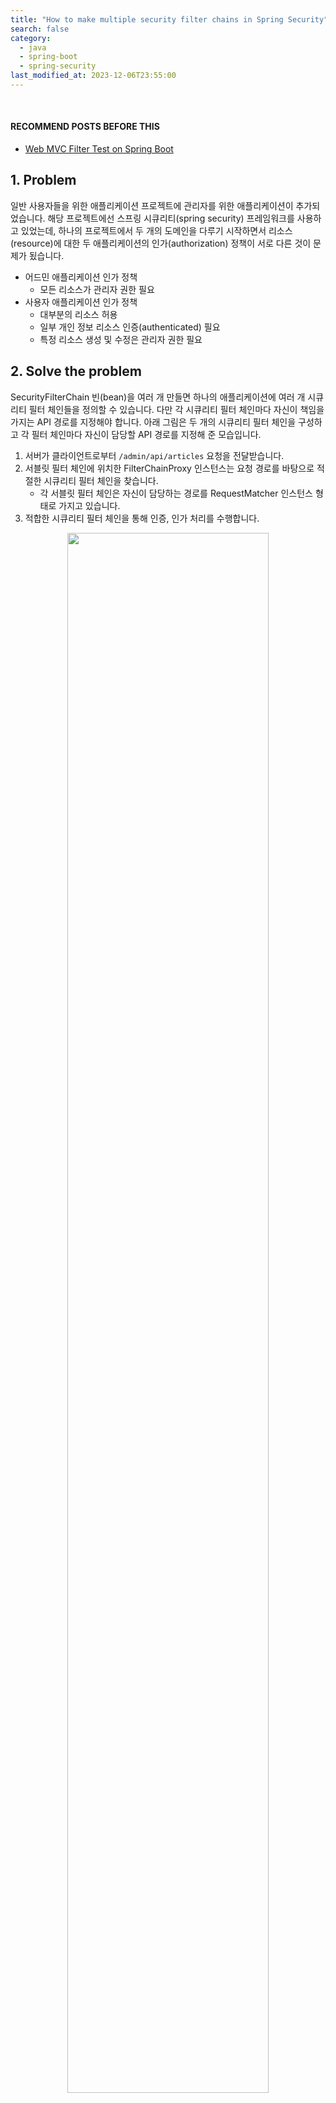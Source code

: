 ```yaml
---
title: "How to make multiple security filter chains in Spring Security"
search: false
category:
  - java
  - spring-boot
  - spring-security
last_modified_at: 2023-12-06T23:55:00
---
```


<br/>

#### RECOMMEND POSTS BEFORE THIS

- [Web MVC Filter Test on Spring Boot][web-mvc-filter-test-on-spring-boot-link]

## 1. Problem

일반 사용자들을 위한 애플리케이션 프로젝트에 관리자를 위한 애플리케이션이 추가되었습니다. 해당 프로젝트에선 스프링 시큐리티(spring security) 프레임워크를 사용하고 있었는데, 하나의 프로젝트에서 두 개의 도메인을 다루기 시작하면서 리소스(resource)에 대한 두 애플리케이션의 인가(authorization) 정책이 서로 다른 것이 문제가 됬습니다. 

- 어드민 애플리케이션 인가 정책
    - 모든 리소스가 관리자 권한 필요
- 사용자 애플리케이션 인가 정책
    - 대부분의 리소스 허용
    - 일부 개인 정보 리소스 인증(authenticated) 필요
    - 특정 리소스 생성 및 수정은 관리자 권한 필요

## 2. Solve the problem

SecurityFilterChain 빈(bean)을 여러 개 만들면 하나의 애플리케이션에 여러 개 시큐리티 필터 체인들을 정의할 수 있습니다. 다만 각 시큐리티 필터 체인마다 자신이 책임을 가지는 API 경로를 지정해야 합니다. 아래 그림은 두 개의 시큐리티 필터 체인을 구성하고 각 필터 체인마다 자신이 담당할 API 경로를 지정해 준 모습입니다. 

1. 서버가 클라이언트로부터 `/admin/api/articles` 요청을 전달받습니다. 
1. 서블릿 필터 체인에 위치한 FilterChainProxy 인스턴스는 요청 경로를 바탕으로 적절한 시큐리티 필터 체인을 찾습니다.
    - 각 서블릿 필터 체인은 자신이 담당하는 경로를 RequestMatcher 인스턴스 형태로 가지고 있습니다.
1. 적합한 시큐리티 필터 체인을 통해 인증, 인가 처리를 수행합니다.

<p align="center">
    <img src="/images/how-to-make-multiple-security-filter-chains-01.png" width="80%" class="image__border">
</p>

### 2.1. API Design

기존 API 경로를 변경하는 작업이 필요했습니다. 한 프로젝트에 도메인이 늘어났기 때문에 API 경로를 명확히 구분짓기 위해 기존 애플리케이션에서 사용했던 경로인 `/api/**` 앞에 도메인 이름을 추가합니다. 두 도메인은 서로 다른 로그인 방식을 제공하기 때문에 로그인 경로도 추가적으로 구분합니다.

- 관리자 애플리케이션 리소스 API 경로
    - /admin/api/**
    - /admin/login
- 일반 사용자 애플리케이션 리소스 API 경로
    - /app/api/**
    - /app/login

### 2.2. SecurityConfig Class

코드를 일부 각색한 설정(configuration) 클래스입니다. 

- adminSecurityFilterChain 메소드
    - 담당 리소스 경로는 `/admin/api/**`, `/admin/login` 입니다.
    - 모든 리소스 경로는 `ADMIN` 권한을 가진 사용자만 접근할 수 있습니다.
    - 폼(form) 로그인 인증 방식을 사용합니다.
        - 로그인 성공시 리다이렉트 URL은 `/admin/home` 입니다.
        - 로그인 실패시 리다이렉트 URL은 `/admin/login?error` 입니다.
- appSecurityFilterChain 메소드
    - 담당 경로는 `/app/api/**`, `/app/login` 입니다.
    - 다음과 같은 리소스 인가 규칙을 가집니다.
        - `/app/api/private-articles` 경로는 인증된 사용자만 접근할 수 있습니다.
        - 이 외 경로는 모두 허용입니다.
    - 폼(form) 로그인 인증 방식을 사용합니다.
        - 로그인 성공시 리다이렉트 URL은 `/app/home` 입니다.
        - 로그인 실패시 리다이렉트 URL은 `/app/login?error` 입니다.

```java
package action.in.blog.config;

import org.springframework.context.annotation.Bean;
import org.springframework.context.annotation.Configuration;
import org.springframework.http.HttpMethod;
import org.springframework.security.config.annotation.web.builders.HttpSecurity;
import org.springframework.security.config.annotation.web.configuration.EnableWebSecurity;
import org.springframework.security.config.annotation.web.configurers.AbstractHttpConfigurer;
import org.springframework.security.web.SecurityFilterChain;

@Configuration
@EnableWebSecurity
public class SecurityConfig {

    private static final String[] adminSecurityMatcher = new String[]{
            "/admin/api/**",
            "/admin/login"
    };

    private static final String[] appSecurityMatcher = new String[]{
            "/app/api/**",
            "/app/login"
    };

    @Bean
    public SecurityFilterChain adminSecurityFilterChain(HttpSecurity httpSecurity) throws Exception {
        httpSecurity.securityMatcher(adminSecurityMatcher);
        httpSecurity.authorizeHttpRequests(
                registry -> registry.anyRequest().hasRole("ADMIN")
        );
        httpSecurity.formLogin(
                configurer -> configurer
                        .loginProcessingUrl("/admin/login")
                        .defaultSuccessUrl("/admin/home")
                        .failureUrl("/admin/login?error")
        );
        httpSecurity.csrf(
                AbstractHttpConfigurer::disable
        );
        return httpSecurity.build();
    }

    @Bean
    public SecurityFilterChain appSecurityFilterChain(HttpSecurity httpSecurity) throws Exception {
        httpSecurity.securityMatcher(appSecurityMatcher);
        httpSecurity.authorizeHttpRequests(
                registry -> registry
                        .requestMatchers(HttpMethod.GET, "/app/api/private-articles").authenticated()
                        .anyRequest().permitAll()
        );
        httpSecurity.formLogin(
                configurer -> configurer
                        .loginProcessingUrl("/app/login")
                        .defaultSuccessUrl("/app/home")
                        .failureUrl("/app/login?error")
        );
        httpSecurity.csrf(
                AbstractHttpConfigurer::disable
        );
        return httpSecurity.build();
    }
}
```

## 3. Test

테스트 코드를 통해 설정 클래스에서 정의한 두 개의 시큐리티 필터 체인이 정상적으로 동작하는지 확인합니다. 로그인 테스트를 위해 InMemoryUserDetailsManager 객체를 사용해 두 명의 임시 사용자를 준비합니다.

```java
package action.in.blog;

import org.springframework.context.annotation.Bean;
import org.springframework.context.annotation.Configuration;
import org.springframework.security.core.userdetails.User;
import org.springframework.security.core.userdetails.UserDetailsService;
import org.springframework.security.crypto.factory.PasswordEncoderFactories;
import org.springframework.security.crypto.password.PasswordEncoder;
import org.springframework.security.provisioning.InMemoryUserDetailsManager;

@Configuration
public class MockUsers {

    @Bean
    public PasswordEncoder passwordEncoder() {
        return PasswordEncoderFactories.createDelegatingPasswordEncoder();
    }

    @Bean
    public UserDetailsService inMemoryUserDetailsManager() {
        var inMemoryUserDetailsManager = new InMemoryUserDetailsManager();
        inMemoryUserDetailsManager.createUser(
                User.withDefaultPasswordEncoder()
                        .username("junhyunny")
                        .password("123")
                        .roles("ADMIN")
                        .build()
        );
        inMemoryUserDetailsManager.createUser(
                User.withDefaultPasswordEncoder()
                        .username("jua")
                        .password("123")
                        .roles("USER")
                        .build()
        );
        return inMemoryUserDetailsManager;
    }
}
```

### 3.1. Admin Resource

관리자 애플리케이션의 컨트롤러 클래스를 먼저 살펴봅니다.

#### 3.1.1. AdminController Class

```java
package action.in.blog.controller;

import org.springframework.web.bind.annotation.GetMapping;
import org.springframework.web.bind.annotation.RequestMapping;
import org.springframework.web.bind.annotation.RestController;

@RestController
@RequestMapping("/admin/api")
public class AdminController {

    @GetMapping("/articles")
    public String articles() {
        return "admin articles";
    }
}
```

#### 3.1.2. AdminControllerTest Class

테스트를 위한 환경을 준비합니다.

- 테스트 대상 컨트롤러를 스코핑하고 설정한 시큐리티 필터 체인이 동작하도록 @WebMvcTest 애너테이션을 통해 통합 테스트(integration test)를 수행합니다.
- 다음과 같은 추가 의존성이 필요합니다.
    - 설정한 시큐리티 필터 체인이 적용될 수 있도록 SecurityConfig 클래스를 추가(import)합니다.
    - 로그인 테스트를 위해 MockUsers 클래스를 추가합니다.

각 테스트 별로 다음과 같은 내용을 검증합니다.

- login 메소드
    - InMemoryUserDetailsManager 객체에 추가된 사용자로 로그인을 수행합니다.
    - 관리자 시큐리티 필터 체인에 정의한 로그인 성공 URL로 리다이렉트 되는지 확인합니다.
- wrongCredential_login_redirectFailure 메소드
    - 잘못된 사용자 자격 증명을 사용해 로그인을 수행합니다.
    - 관리자 시큐리티 필터 체인에 정의한 로그인 실패 URL로 리다이렉트 되는지 확인합니다.
- articles 메소드
    - 관리자 애플리케이션 리소스에 접근합니다.
    - 관리자 권한을 가진 사용자로 접근하는 경우 정상적으로 응답을 받는지 확인합니다.
- withoutAuthentication_articles_redirectToLogin 메소드
    - 관리자 애플리케이션 리소스에 접근합니다.
    - 사용자 인증 없이 접근하는 경우 로그인 페이지로 리다이렉트 되는지 확인합니다.
- withoutAuthorization_articles_statusForbidden 메소드
    - 관리자 애플리케이션 리소스에 접근합니다.
    - 인증은 되었지만, 관리자 권한이 아닌 사용자가 접근하는 경우 `forbidden(403)` 응답을 받는지 확ㅇ니합니다.

```java
package action.in.blog.controller;

import action.in.blog.MockUsers;
import action.in.blog.config.SecurityConfig;
import org.junit.jupiter.api.Test;
import org.springframework.beans.factory.annotation.Autowired;
import org.springframework.boot.test.autoconfigure.web.servlet.WebMvcTest;
import org.springframework.context.annotation.Import;
import org.springframework.http.MediaType;
import org.springframework.security.core.userdetails.User;
import org.springframework.security.core.userdetails.UserDetails;
import org.springframework.test.web.servlet.MockMvc;

import static org.springframework.security.test.web.servlet.request.SecurityMockMvcRequestPostProcessors.user;
import static org.springframework.test.web.servlet.request.MockMvcRequestBuilders.get;
import static org.springframework.test.web.servlet.request.MockMvcRequestBuilders.post;
import static org.springframework.test.web.servlet.result.MockMvcResultMatchers.*;

@Import({SecurityConfig.class, MockUsers.class})
@WebMvcTest(controllers = {AdminController.class})
class AdminControllerTest {

    @Autowired
    MockMvc sut;

    UserDetails sampleAdmin() {
        return User.withDefaultPasswordEncoder()
                .username("junhyunny")
                .password("123")
                .roles("ADMIN")
                .build();
    }

    UserDetails sampleUser() {
        return User.withDefaultPasswordEncoder()
                .username("jua")
                .password("123")
                .roles("USER")
                .build();
    }

    @Test
    void login() throws Exception {

        sut.perform(
                        post("/admin/login")
                                .param("username", "junhyunny")
                                .param("password", "123")
                                .contentType(MediaType.APPLICATION_FORM_URLENCODED)
                )
                .andExpect(status().is3xxRedirection())
                .andExpect(redirectedUrl("/admin/home"))
        ;
    }

    @Test
    void wrongCredential_login_redirectFailure() throws Exception {

        sut.perform(
                        post("/admin/login")
                                .param("username", "junhyunny")
                                .param("password", "12345")
                                .contentType(MediaType.APPLICATION_FORM_URLENCODED)
                )
                .andExpect(status().is3xxRedirection())
                .andExpect(redirectedUrl("/admin/login?error"))
        ;
    }

    @Test
    void articles() throws Exception {

        sut.perform(
                        get("/admin/api/articles")
                                .with(user(sampleAdmin()))
                )
                .andExpect(content().string("admin articles"))
        ;
    }

    @Test
    void withoutAuthentication_articles_redirectToLogin() throws Exception {

        sut.perform(
                        get("/admin/api/articles")
                )
                .andExpect(status().is3xxRedirection())
                .andExpect(redirectedUrl("http://localhost/login"))
        ;
    }

    @Test
    void withoutAuthorization_articles_statusForbidden() throws Exception {

        sut.perform(
                        get("/admin/api/articles")
                                .with(user(sampleUser()))
                )
                .andExpect(status().isForbidden())
        ;
    }
}
```

### 3.2. User Resource

다음으로 사용자 애플리케이션의 컨트롤러 클래스를 살펴봅니다.

#### 3.2.1. UserController Class

```java
package action.in.blog.controller;

import org.springframework.web.bind.annotation.GetMapping;
import org.springframework.web.bind.annotation.RequestMapping;
import org.springframework.web.bind.annotation.RestController;

@RestController
@RequestMapping("/app/api")
public class UserController {

    @GetMapping("/articles")
    public String articles() {
        return "user articles";
    }

    @GetMapping("/private-articles")
    public String privateArticles() {
        return "user's private articles";
    }

}
```

#### 3.2.2. UserControllerTest Class

테스트 환경을 구성하는 방법은 위와 동일합니다. 각 테스트 별로 다음과 같은 내용을 검증합니다.

- login 메소드
    - InMemoryUserDetailsManager 객체에 추가된 사용자로 로그인을 수행합니다.
    - 앱 시큐리티 필터 체인에 정의한 로그인 성공 URL로 리다이렉트 되는지 확인합니다.
- wrongCredential_login_redirectFailure 메소드
    - 잘못된 사용자 자격 증명을 사용해 로그인을 수행합니다.
    - 앱 시큐리티 필터 체인에 정의한 로그인 실패 URL로 리다이렉트 되는지 확인합니다.
- articles 메소드
    - 애플리케이션 리소스에 접근합니다.
    - 인증하지 않은 사용자로 접근하는 경우 정상적으로 응답을 받는지 확인합니다.
- privateArticles 메소드
    - 애플리케이션 리소스에 접근합니다.
    - 인증된 사용자인 경우 정상적으로 응답을 받는지 확인합니다.
- withoutAuthentication_privateArticles_redirectToLogin 메소드
    - 애플리케이션 리소스에 접근합니다.
    - 사용자 인증 없이 접근하는 경우 로그인 페이지로 리다이렉트 되는지 확인합니다.

```java
package action.in.blog.controller;

import action.in.blog.MockUsers;
import action.in.blog.config.SecurityConfig;
import org.junit.jupiter.api.Test;
import org.springframework.beans.factory.annotation.Autowired;
import org.springframework.boot.test.autoconfigure.web.servlet.WebMvcTest;
import org.springframework.context.annotation.Import;
import org.springframework.http.MediaType;
import org.springframework.security.core.userdetails.User;
import org.springframework.security.core.userdetails.UserDetails;
import org.springframework.test.web.servlet.MockMvc;

import static org.springframework.security.test.web.servlet.request.SecurityMockMvcRequestPostProcessors.user;
import static org.springframework.test.web.servlet.request.MockMvcRequestBuilders.get;
import static org.springframework.test.web.servlet.request.MockMvcRequestBuilders.post;
import static org.springframework.test.web.servlet.result.MockMvcResultMatchers.*;

@Import({SecurityConfig.class, MockUsers.class})
@WebMvcTest(controllers = {UserController.class})
class UserControllerTest {

    @Autowired
    MockMvc sut;

    UserDetails sampleUser() {
        return User.withDefaultPasswordEncoder()
                .username("jua")
                .password("123")
                .build();
    }

    @Test
    void login() throws Exception {

        sut.perform(
                        post("/app/login")
                                .param("username", "jua")
                                .param("password", "123")
                                .contentType(MediaType.APPLICATION_FORM_URLENCODED)
                )
                .andExpect(status().is3xxRedirection())
                .andExpect(redirectedUrl("/app/home"))
        ;
    }

    @Test
    void wrongCredential_login_redirectFailure() throws Exception {

        sut.perform(
                        post("/app/login")
                                .param("username", "jua")
                                .param("password", "12345")
                                .contentType(MediaType.APPLICATION_FORM_URLENCODED)
                )
                .andExpect(status().is3xxRedirection())
                .andExpect(redirectedUrl("/app/login?error"))
        ;
    }

    @Test
    void articles() throws Exception {

        sut.perform(
                        get("/app/api/articles")
                )
                .andExpect(content().string("user articles"))
        ;
    }

    @Test
    void privateArticles() throws Exception {

        sut.perform(
                        get("/app/api/private-articles")
                                .with(user(sampleUser()))
                )
                .andExpect(content().string("user's private articles"))
        ;
    }

    @Test
    void withoutAuthentication_privateArticles_redirectToLogin() throws Exception {

        sut.perform(
                        get("/app/api/private-articles")
                )
                .andExpect(status().is3xxRedirection())
                .andExpect(redirectedUrl("http://localhost/login"))
        ;
    }
}
```

#### TEST CODE REPOSITORY

- <https://github.com/Junhyunny/blog-in-action/tree/master/2023-12-06-how-to-make-multiple-security-filter-chains>

[web-mvc-filter-test-on-spring-boot-link]: https://junhyunny.github.io/java/spring-boot/web-mvc-filter-test-on-spring-boot/